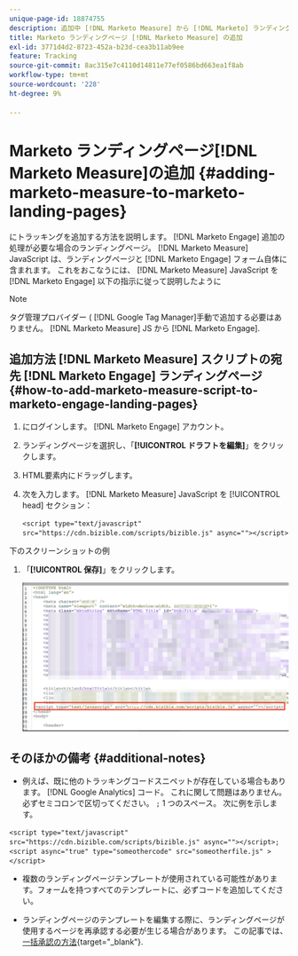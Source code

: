 ```yaml
---
unique-page-id: 18874755
description: 追加中 [!DNL Marketo Measure] から [!DNL Marketo] ランディングページ — [!DNL Marketo Measure]  — 製品ドキュメント
title: Marketo ランディングページ [!DNL Marketo Measure] の追加
exl-id: 3771d4d2-8723-452a-b23d-cea3b11ab9ee
feature: Tracking
source-git-commit: 8ac315e7c4110d14811e77ef0586bd663ea1f8ab
workflow-type: tm+mt
source-wordcount: '228'
ht-degree: 9%

---
```


# Marketo ランディングページ[!DNL Marketo Measure]の追加 {#adding-marketo-measure-to-marketo-landing-pages}

にトラッキングを追加する方法を説明します。 [!DNL Marketo Engage] 追加の処理が必要な場合のランディングページ。 [!DNL Marketo Measure] JavaScript は、ランディングページと [!DNL Marketo Engage] フォーム自体に含まれます。 これをおこなうには、 [!DNL Marketo Measure] JavaScript を [!DNL Marketo Engage] 以下の指示に従って説明したように

>[!NOTE]
>
>タグ管理プロバイダー ( [!DNL Google Tag Manager]手動で追加する必要はありません。 [!DNL Marketo Measure] JS から [!DNL Marketo Engage].

## 追加方法 [!DNL Marketo Measure] スクリプトの宛先 [!DNL Marketo Engage] ランディングページ {#how-to-add-marketo-measure-script-to-marketo-engage-landing-pages}

1. にログインします。 [!DNL Marketo Engage] アカウント。
1. ランディングページを選択し、「**[!UICONTROL ドラフトを編集]**」をクリックします。
1. HTML要素内にドラッグします。
1. 次を入力します。 [!DNL Marketo Measure] JavaScript を [!UICONTROL head] セクション：

   `<script type="text/javascript" src="https://cdn.bizible.com/scripts/bizible.js" async=""></script>`

下のスクリーンショットの例

1. 「**[!UICONTROL 保存]**」をクリックします。

   ![](assets/adding-bizible-to-marketo-landing-pages-1.png)

## そのほかの備考 {#additional-notes}

* 例えば、既に他のトラッキングコードスニペットが存在している場合もあります。 [!DNL Google Analytics] コード。 これに関して問題はありません。必ずセミコロンで区切ってください。 `;` 1 つのスペース。 次に例を示します。

`<script type="text/javascript" src="https://cdn.bizible.com/scripts/bizible.js" async=""></script>; <script async="true" type="someothercode" src="someotherfile.js" ></script>`

* 複数のランディングページテンプレートが使用されている可能性があります。フォームを持つすべてのテンプレートに、必ずコードを追加してください。

* ランディングページのテンプレートを編集する際に、ランディングページが使用するページを再承認する必要が生じる場合があります。 この記事では、 [一括承認の方法](https://experienceleague.adobe.com/docs/marketo/using/product-docs/demand-generation/landing-pages/landing-page-actions/approve-multiple-landing-pages-at-once.html){target="_blank"}.
